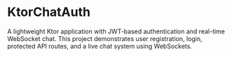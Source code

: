 # KtorChatAuth
A lightweight Ktor application with JWT-based authentication and real-time WebSocket chat. This project demonstrates user registration, login, protected API routes, and a live chat system using WebSockets.
